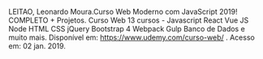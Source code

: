 LEITAO, Leonardo Moura.Curso Web Moderno com JavaScript 2019! COMPLETO + Projetos.
Curso Web 13 cursos - Javascript React Vue JS Node HTML CSS jQuery Bootstrap 4 Webpack Gulp Banco de Dados e muito mais.
Disponível em: https://www.udemy.com/curso-web/ .
Acesso em: 02 jan. 2019.
